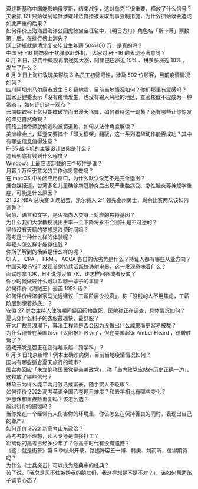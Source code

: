 泽连斯基称中国能影响俄罗斯，结束战争，这对乌克兰很重要，释放了什么信号？  
夫妻抓 121 只蛤蟆刮蟾酥涉嫌非法狩猎被采取刑事强制措施，为什么抓蛤蟆会造成如此严重的后果？  
如何评价上海海昌海洋公园虎鲸宝宝征名中，《明日方舟》角色名「斯卡蒂」票数第一后，在排行榜上消失？  
网上动辄就是清北复交毕业生年薪 50∽100 万，是真的吗？  
中国 歼 -16 抛箔条干扰弹驱赶外机， 大家对 歼 -16 的表现还满意吗？  
6 月 9 日，热门中概股再度逆势大涨，阿里巴巴涨近 15% 、拼多多涨近 10% ，发生了什么？  
6 月 9 日上海红玫瑰美容院 3 名员工初筛阳性，涉及 502 位顾客，目前疫情情况如何？  
四川阿坝州马尔康市发生 5.8 级地震，目前当地情况如何？你们那里有震感吗？  
国家卫健委表示「没有疫情发生，也没有输入风险的地区，查验核酸不应成为一种常态」，如何评价这一观点？  
云南蝴蝶谷上亿只蝴蝶破茧而出漫天飞舞，如何看待这一现象？还有哪些让你惊叹的罕见自然奇观？  
网络主播帝师就偷逃税被罚道歉，如何从法律角度解读？  
美洲峰会上，拜登又要搞个「印太框架」翻版，这一系列遏华动作能否成功？其中有哪些信息值得注意？  
F-35 战斗机的主要设计缺陷是什么？  
迪拜到底有钱到什么程度？  
Windows 上最应该卸载的三个软件是谁？  
月薪 1 万但无意义的工作你愿意做吗？  
在 macOS 中关闭应用窗口，为什么默认设定不是完全退出？  
据台媒报道，台湾多名儿童确诊新冠肺炎后出现严重脑病变、急性脑炎等神经学重症，可能是什么原因？  
21-22 NBA 总决赛 3 场战罢，凯尔特人 2:1 领先金州勇士，剩余比赛两队该如何调整？  
智慧、语言和文字，是否指向人类身上对应的独特基因？  
为什么我们大学教授说出生率一旦下降将永不会回升 是不可逆的？  
坚持没有天赋的梦想是浪费时间吗？  
高考是一种什么样的体验呢？  
年轻人怎么样才能存住钱 ?  
你所了解到的杨紫是什么样的呢？  
CFA 、 CPA 、 FRM 、 ACCA 各自的优劣势是什么？持证人都有哪些从业方向？  
中国天眼 FAST 发现首例持续活跃快速射电暴，这一发现意味着什么？  
面试想拿 10K，HR 说你只值 7K，该怎样回答或者反驳？  
你小时候做过什么可以吹嘘一辈子的事情？  
如何评价《海贼王》漫画 1052 话？  
如何评价经济学家马光远建议「工薪阶层少投资」，称「没钱的人不用焦虑，工薪阶层别想着抄底」？  
安徽 27 岁女主持人住院期间疑因药物致死，医院称正在调查，具体情况如何？  
夏天穿什么料子的衣服最凉快、最舒服？  
在大厂裁员浪潮下，算法工程师是否会因为没做出什么成果而更容易被裁？  
为什么德普在英国起诉《太阳报》败诉了，但在美国起诉 Amber Heard ，德普胜诉了？  
游戏开发是否正在变得越来越「跨学科」？  
6 月 8 日北京新增 1 例本土确诊病例，目前当地疫情情况如何？  
国内有哪些适合夏天旅行的城市?  
国台办回应「朱立伦称国民党是亲美政党」，称「岛内政党应站在历史正确一边」，这释放了哪些信号？  
林黛玉为什么能二两月钱活成富豪，随手赏人不眨眼？  
如何评价 2022 高考英语全国乙卷题目难度？和去年相比有哪些变化？  
沪惠保和重疾险重复吗？该怎么选？  
能讲讲你的遗憾吗？  
当你处在一个经常有人伤害你的环境里，你该怎么在保持善良的同时，表现出自己的尊严?  
如何评价 2022 新高考山东政治？  
高考考的不理想，读大专还是直接打工？  
距离你的高考已经多少年了？你高中时代有没有遗憾？  
《这！就是街舞》第 5 季杭州开录，路透阵容王一博、韩庚、刘雨昕，值得期待吗？  
为什么《士兵突击》可以成为经典中的经典？  
孩子说，「我总是忍不住嫉妒我的朋友们，我这样想是不是不对？」，该如何帮助孩子调节心态？  
